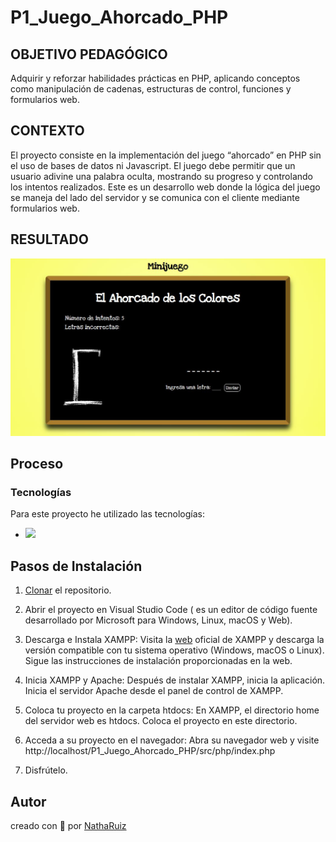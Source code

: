 # P1_Juego_Ahorcado_PHP

## OBJETIVO PEDAGÓGICO 
Adquirir y reforzar habilidades prácticas en PHP, aplicando conceptos como manipulación de cadenas, estructuras de control, funciones y formularios web.

## CONTEXTO
El proyecto consiste en la implementación del juego “ahorcado” en PHP sin el uso de bases de datos ni Javascript. El juego debe permitir que un usuario adivine una palabra oculta, mostrando su progreso y controlando los intentos realizados. Este es un desarrollo web donde la lógica del juego se maneja del lado del servidor y se comunica con el cliente mediante formularios web.

## RESULTADO
<img src="./src/assets/images/demo.JPG">

## Proceso 
### Tecnologías
Para este proyecto he utilizado las tecnologías:
- <img src="https://skillicons.dev/icons?i=html,php,)](https://skillicons.dev"/>

## Pasos de Instalación
1. [Clonar](https://docs.github.com/es/repositories/creating-and-managing-repositories/cloning-a-repository) el repositorio.

2. Abrir el proyecto en Visual Studio Code ( es un editor de código fuente desarrollado por Microsoft para Windows, Linux, macOS y Web).

3. Descarga e Instala XAMPP: Visita la [web](https://www.apachefriends.org/index.html) oficial de XAMPP y descarga la versión compatible con tu sistema operativo (Windows, macOS o Linux). Sigue las instrucciones de instalación proporcionadas en la web.

4. Inicia XAMPP y Apache: Después de instalar XAMPP, inicia la aplicación. Inicia el servidor Apache desde el panel de control de XAMPP.

5. Coloca tu proyecto en la carpeta htdocs: En XAMPP, el directorio home del servidor web es htdocs. Coloca el proyecto en este directorio.

6. Acceda a su proyecto en el navegador: Abra su navegador web y visite http://localhost/P1_Juego_Ahorcado_PHP/src/php/index.php 

7. Disfrútelo.

## Autor 
creado con 💜 por [NathaRuiz](https://github.com/NathaRuiz)